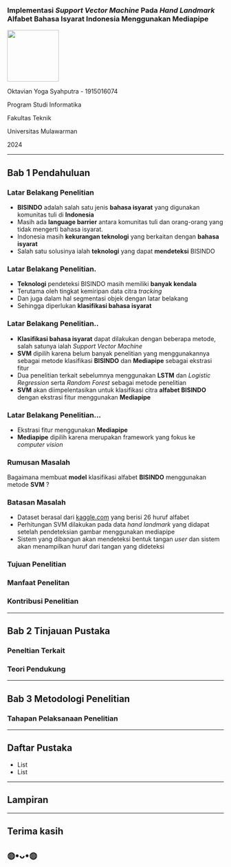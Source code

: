 ### Implementasi _Support Vector Machine_ Pada _Hand Landmark_ Alfabet Bahasa Isyarat Indonesia Menggunakan Mediapipe

<div class="r-stack">
<img src="/skripsian/img/unmul-alpha.png" width="120" />
</div>

Oktavian Yoga Syahputra - 1915016074

Program Studi Informatika

Fakultas Teknik

Universitas Mulawarman

2024

---

## Bab 1 Pendahuluan


### Latar Belakang Penelitian

<ul>
    <li class="fragment"> <b>BISINDO</b> adalah salah satu jenis <b>bahasa isyarat</b> yang digunakan komunitas tuli di <b>Indonesia</b> </li>
    <li class="fragment">Masih ada <b>language barrier</b> antara komunitas tuli dan orang-orang yang tidak mengerti bahasa isyarat. </li>
    <li class="fragment">Indonesia masih <b>kekurangan teknologi</b> yang berkaitan dengan <b>bahasa isyarat</b></li>
    <li class="fragment">Salah satu solusinya ialah <b>teknologi</b> yang dapat <b>mendeteksi</b> BISINDO</li>
</ul>


### Latar Belakang Penelitian.

<ul>
    <li><b>Teknologi</b> pendeteksi BISINDO masih memiliki <b>banyak kendala</b></li>
    <li class="fragment">Terutama oleh tingkat kemiripan data citra <i>tracking</i> </li>
    <li class="fragment">Dan juga dalam hal segmentasi objek dengan latar belakang</li>
    <li class="fragment">Sehingga diperlukan <b>klasifikasi bahasa isyarat</b> </li>
</ul>


### Latar Belakang Penelitian..

<ul>
    <li><b>Klasifikasi bahasa isyarat</b> dapat dilakukan dengan beberapa metode, salah satunya ialah <i>Support Vector Machine</i> </li>
    <li class="fragment">
        <b>SVM</b> dipilih karena belum banyak penelitian yang menggunakannya sebagai metode klasifikasi <b>BISINDO</b> dan <b>Mediapipe</b> sebagai ekstrasi fitur
    </li>
    <li class="fragment">
        Dua penelitian terkait sebelumnya menggunakan <b>LSTM</b>  dan <i>Logistic Regression</i>  serta <i>Random Forest</i> sebagai metode penelitian
    </li>
    <li class="fragment">
        <b>SVM</b> akan diimpelentasikan untuk  klasifikasi citra <b>alfabet BISINDO</b> dengan ekstrasi fitur menggunakan <b>Mediapipe</b>
    </li>
</ul>


### Latar Belakang Penelitian...

<ul>
    <li class="">
        Ekstrasi fitur menggunakan <b>Mediapipe</b>
    </li>
    <li class="fragment"> <b>Mediapipe</b> dipilih karena merupakan framework yang fokus ke <i>computer vision</i> </li>
</ul>


### Rumusan Masalah

<div class="fragment">
Bagaimana membuat <b>model</b> klasifikasi alfabet <b>BISINDO</b> menggunakan metode <b>SVM</b> ?
</div>



### Batasan Masalah

<ul>
    <li class="fragment custom opacity">Dataset berasal dari 
        <a href="https://www.kaggle.com/datasets/agungmrf/indonesian-sign-language-bisindo/data">kaggle.com</a> 
        yang berisi 26 huruf alfabet
    </li>
    <li class="fragment custom opacity">
        Perhitungan SVM dilakukan pada data <i>hand landmark</i> yang didapat setelah pendeteksian gambar menggunakan mediapipe
    </li>
    <li class="fragment custom opacity">
        Sistem yang dibangun akan mendeteksi bentuk tangan <i>user</i> dan sistem akan menampilkan huruf dari tangan yang dideteksi
    </li>
</ul>


### Tujuan Penelitian


### Manfaat Penelitan


### Kontribusi Penelitian

---

## Bab 2 Tinjauan Pustaka


### Peneltian Terkait


### Teori Pendukung

---

## Bab 3 Metodologi Penelitian


### Tahapan Pelaksanaan Penelitian

---

## Daftar Pustaka


+ List
+ List

---

## Lampiran

---

## Terima kasih 
## ◍•ᴗ•◍
